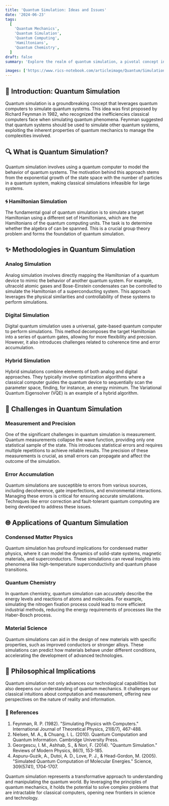 ```yaml
---
title: 'Quantum Simulation: Ideas and Issues'
date: '2024-06-23'
tags:
  [
    'Quantum Mechanics',
    'Quantum Simulation',
    'Quantum Computing',
    'Hamiltonians',
    'Quantum Chemistry',
  ]
draft: false
summary: 'Explore the realm of quantum simulation, a pivotal concept in quantum mechanics. Learn about the challenges, methodologies, and the profound implications of simulating quantum systems with quantum computers.'

images: ['https://www.rics-notebook.com/articleimage/Quantum/SimulationIdeasIssues.png']
---
```


## 🌌 Introduction: Quantum Simulation

Quantum simulation is a groundbreaking concept that leverages quantum computers to simulate quantum systems. This idea was first proposed by Richard Feynman in 1982, who recognized the inefficiencies classical computers face when simulating quantum phenomena. Feynman suggested that quantum systems should be used to simulate other quantum systems, exploiting the inherent properties of quantum mechanics to manage the complexities involved.

## 🔍 What is Quantum Simulation?

Quantum simulation involves using a quantum computer to model the behavior of quantum systems. The motivation behind this approach stems from the exponential growth of the state space with the number of particles in a quantum system, making classical simulations infeasible for large systems.

### 🌀 Hamiltonian Simulation

The fundamental goal of quantum simulation is to simulate a target Hamiltonian  using a different set of Hamiltonians, which are the Hamiltonians of the quantum computing units. The task is to determine whether the algebra of can be spanned. This is a crucial group theory problem and forms the foundation of quantum simulation.

## ✨ Methodologies in Quantum Simulation

### Analog Simulation

Analog simulation involves directly mapping the Hamiltonian of a quantum device to mimic the behavior of another quantum system. For example, ultracold atomic gases and Bose-Einstein condensates can be controlled to simulate the Hamiltonian of a superconducting system. This approach leverages the physical similarities and controllability of these systems to perform simulations.

### Digital Simulation

Digital quantum simulation uses a universal, gate-based quantum computer to perform simulations. This method decomposes the target Hamiltonian into a series of quantum gates, allowing for more flexibility and precision. However, it also introduces challenges related to coherence time and error accumulation.

### Hybrid Simulation

Hybrid simulations combine elements of both analog and digital approaches. They typically involve optimization algorithms where a classical computer guides the quantum device to sequentially scan the parameter space, finding, for instance, an energy minimum. The Variational Quantum Eigensolver (VQE) is an example of a hybrid algorithm.

## 🔬 Challenges in Quantum Simulation

### Measurement and Precision

One of the significant challenges in quantum simulation is measurement. Quantum measurements collapse the wave function, providing only one statistical sample of the state. This introduces statistical errors and requires multiple repetitions to achieve reliable results. The precision of these measurements is crucial, as small errors can propagate and affect the outcome of the simulation.

### Error Accumulation

Quantum simulations are susceptible to errors from various sources, including decoherence, gate imperfections, and environmental interactions. Managing these errors is critical for ensuring accurate simulations. Techniques like error correction and fault-tolerant quantum computing are being developed to address these issues.

## 🌐 Applications of Quantum Simulation

### Condensed Matter Physics

Quantum simulation has profound implications for condensed matter physics, where it can model the dynamics of solid-state systems, magnetic materials, and superconductors. These simulations can reveal insights into phenomena like high-temperature superconductivity and quantum phase transitions.

### Quantum Chemistry

In quantum chemistry, quantum simulation can accurately describe the energy levels and reactions of atoms and molecules. For example, simulating the nitrogen fixation process could lead to more efficient industrial methods, reducing the energy requirements of processes like the Haber-Bosch process.

### Material Science

Quantum simulations can aid in the design of new materials with specific properties, such as improved conductors or stronger alloys. These simulations can predict how materials behave under different conditions, accelerating the development of advanced technologies.

## 🧠 Philosophical Implications

Quantum simulation not only advances our technological capabilities but also deepens our understanding of quantum mechanics. It challenges our classical intuitions about computation and measurement, offering new perspectives on the nature of reality and information.

### 📜 References

1. Feynman, R. P. (1982). "Simulating Physics with Computers." International Journal of Theoretical Physics, 21(6/7), 467-488.
2. Nielsen, M. A., & Chuang, I. L. (2010). Quantum Computation and Quantum Information. Cambridge University Press.
3. Georgescu, I. M., Ashhab, S., & Nori, F. (2014). "Quantum Simulation." Reviews of Modern Physics, 86(1), 153-185.
4. Aspuru-Guzik, A., Dutoi, A. D., Love, P. J., & Head-Gordon, M. (2005). "Simulated Quantum Computation of Molecular Energies." Science, 309(5741), 1704-1707.

Quantum simulation represents a transformative approach to understanding and manipulating the quantum world. By leveraging the principles of quantum mechanics, it holds the potential to solve complex problems that are intractable for classical computers, opening new frontiers in science and technology.